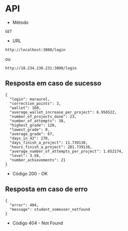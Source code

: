 # API

* Método
```
GET
```

* URL
```
http://localhost:3000/login
```
ou
```
http://18.234.230.231:3000/login
```
## Resposta em caso de sucesso
```
{
  "login": maraurel,
  "correction_points": 3,
  "wallet": 160,
  "average_wallet_increase_per_project": 6.956522,
  "number_of_projects_done": 23,
  "number_of_attempts": 38,
  "highest_grade": 120,
  "lowest_grade": 0,
  "average_grade": 67,
  "days_in_42": 270,
  "days_finish_a_project": 11.739130,
  "hours_finish_a_project": 281.739136,
  "average_number_of_attempts_per_project": 1.652174,
  "level": 3.58,
  "number_achievements": 21
}
```
* Código 200 - OK

## Resposta em caso de erro
```
{
  "error": 404,
  "message": student_someuser_notfound
}
```
* Código 404 - Not Found